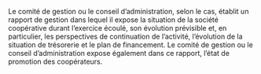 Le comité de gestion ou le conseil d’administration, selon le cas, établit un rapport de gestion dans lequel il expose la situation de la société coopérative durant l’exercice écoulé, son évolution prévisible et, en particulier, les perspectives de continuation de l’activité, l’évolution de la situation de trésorerie et le plan de financement.
Le comité de gestion ou le conseil d’administration expose également dans ce rapport, l’état de promotion des coopérateurs.